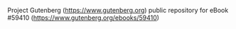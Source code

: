 Project Gutenberg (https://www.gutenberg.org) public repository for
eBook #59410 (https://www.gutenberg.org/ebooks/59410)
